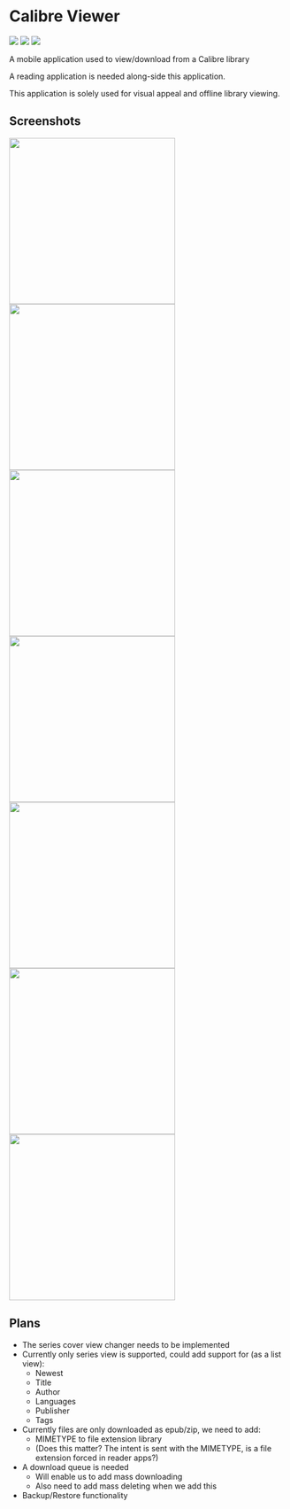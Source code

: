 # Calibre Viewer

[![](https://img.shields.io/badge/-Android%20APK-green.svg?logo=Android&labelColor=7A7A7A&logoColor=white)](../../releases/)
[![](https://img.shields.io/badge/-Donate-orange.svg?logo=Patreon&labelColor=7A7A7A)](https://www.patreon.com/bePatron?c=954360)
[![](https://img.shields.io/badge/-Donate-blue.svg?logo=Paypal&labelColor=7A7A7A)](https://paypal.me/TSedlar)

A mobile application used to view/download from a Calibre library

A reading application is needed along-side this application.

This application is solely used for visual appeal and offline library viewing.

## Screenshots

<p>
  <img src="wiki/screenshots/Screenshot_20200628-110703_Calibre_Viewer.png" width="300" />
  <img src="wiki/screenshots/Screenshot_20200628-110709_Calibre_Viewer.png" width="300" />
  <img src="wiki/screenshots/Screenshot_20200628-110717_Calibre_Viewer.png" width="300" />
  <img src="wiki/screenshots/Screenshot_20200628-110727_Calibre_Viewer.png" width="300" />
  <img src="wiki/screenshots/Screenshot_20200628-110912_Calibre_Viewer.png" width="300" />
  <img src="wiki/screenshots/Screenshot_20200628-110926_Calibre_Viewer.png" width="300" />
  <img src="wiki/screenshots/Screenshot_20200628-11109_Calibre_Viewer.png" width="300" />
</p>


## Plans

- The series cover view changer needs to be implemented
- Currently only series view is supported, could add support for (as a list view):
  - Newest
  - Title
  - Author
  - Languages
  - Publisher
  - Tags
- Currently files are only downloaded as epub/zip, we need to add:
  - MIMETYPE to file extension library
  - (Does this matter? The intent is sent with the MIMETYPE, is a file extension forced in reader apps?)
- A download queue is needed
  - Will enable us to add mass downloading
  - Also need to add mass deleting when we add this
- Backup/Restore functionality